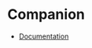 <!-- TITLE: Bitfocus -->
<!-- SUBTITLE: The documentation archive for all software provided by Bitfocus -->
# Companion
* [Documentation](/companion)
